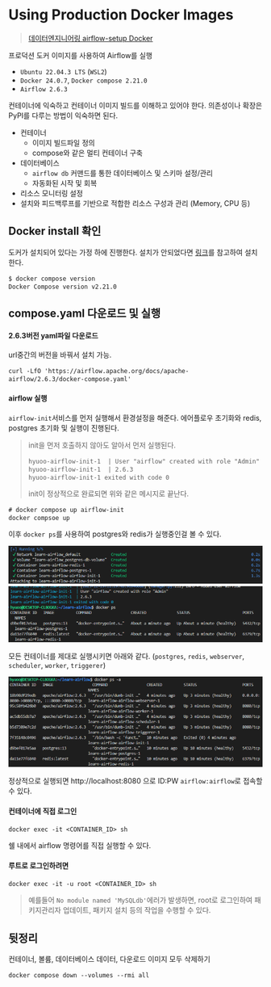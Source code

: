 # Using Production Docker Images

> [데이터엔지니어링 airflow-setup Docker](https://github.com/keeyong/airflow-setup/blob/main/docs/Airflow%20Docker%20Local%20Setup.md#docker-settings)   

프로덕션 도커 이미지를 사용하여 Airflow를 실행
- `Ubuntu 22.04.3 LTS` (`WSL2`)
- `Docker 24.0.7`, `Docker compose 2.21.0`
- `Airflow 2.6.3`

컨테이너에 익숙하고 컨테이너 이미지 빌드를 이해하고 있어야 한다.
 의존성이나 확장은 PyPI를 다루는 방법이 익숙하면 된다.

- 컨테이너
    - 이미지 빌드파일 정의
    - compose와 같은 멀티 컨테이너 구축
- 데이터베이스
    - `airflow db` 커맨드를 통한 데이터베이스 및 스키마 설정/관리
    - 자동화된 시작 및 회복
- 리소스 모니터링 설정
- 설치와 피드백루프를 기반으로 적합한 리소스 구성과 관리 (Memory, CPU 등)


## Docker install 확인

도커가 설치되어 있다는 가정 하에 진행한다.
설치가 안되었다면 [링크](https://historical-medicine-5c0.notion.site/Install-Docker-Engine-on-Ubuntu-fb209b19fdbd4459a8e9ed2f074dd21b?pvs=4)를 참고하여 설치한다.
```
$ docker compose version
Docker Compose version v2.21.0
```

## compose.yaml 다운로드 및 실행

#### 2.6.3버전 yaml파일 다운로드

url중간의 버전을 바꿔서 설치 가능.

```
curl -LfO 'https://airflow.apache.org/docs/apache-airflow/2.6.3/docker-compose.yaml'
```

#### airflow 실행

`airflow-init`서비스를 먼저 실행해서 환경설정을 해준다.
에어플로우 초기화와 redis, postgres 초기화 및 실행이 진행된다.

> init을 먼저 호출하지 않아도 알아서 먼저 실행된다.
> ```
> hyuoo-airflow-init-1  | User "airflow" created with role "Admin"
> hyuoo-airflow-init-1  | 2.6.3
> hyuoo-airflow-init-1 exited with code 0
> ```
> init이 정상적으로 완료되면 위와 같은 메시지로 끝난다.

```
# docker compose up airflow-init
docker compsoe up
```

이후 `docker ps`를 사용하여 postgres와 redis가 실행중인걸 볼 수 있다.

![docker_airflow_init](/images/installation_airflow_docker_01.png)

모든 컨테이너를 제대로 실행시키면 아래와 같다.
(`postgres`, `redis`, `webserver`, `scheduler`, `worker`, `triggerer`)

![docker_ps](/images/installation_airflow_docker_02.png)

정상적으로 실행되면 http://localhost:8080 으로 ID:PW `airflow:airflow`로 접속할 수 있다.

#### 컨테이너에 직접 로그인

```
docker exec -it <CONTAINER_ID> sh
```

쉘 내에서 airflow 명령어를 직접 실행할 수 있다.

#### 루트로 로그인하려면

```
docker exec -it -u root <CONTAINER_ID> sh
```

> 예를들어 `No module named 'MySQLdb'`에러가 발생하면, root로 로그인하여 패키지관리자 업데이트, 패키지 설치 등의 작업을 수행할 수 있다.

## 뒷정리

컨테이너, 볼륨, 데이터베이스 데이터, 다운로드 이미지 모두 삭제하기
```
docker compose down --volumes --rmi all
```